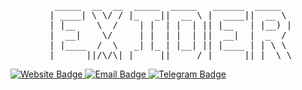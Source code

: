 <div align="center">
<pre>
  _____  __  __  _____  _____   ______  _____  
 | ____| \ \/ / |_   _||  __ \ |  ____||  __ \ 
 | |__    \  /    | |  | |  | || |__   | |__) |
 |  __|    \/     | |  | |  | ||  __|  |  _  / 
 | |____  /  \   _| |_ | |__| || |____ | | \ \ 
 |______||/\/\| |_____||_____/ |______||_|  \_\
</pre>
</div>
  
  
  <div id="badges">
    <a href="https://exider.tech">
      <img src="https://img.shields.io/badge/Website-3b5998?style=for-the-badge&logo=google-chrome&logoColor=white" alt="Website Badge"/>
    </a>
    <a href="mailto:contact@exider.tech">
      <img src="https://img.shields.io/badge/Email-D14836?style=for-the-badge&logo=gmail&logoColor=white" alt="Email Badge"/>
    </a>
    <a href="https://t.me/ex1d3r">
      <img src="https://img.shields.io/badge/Telegram-2CA5E0?style=for-the-badge&logo=telegram&logoColor=white" alt="Telegram Badge"/>
    </a>
  </div>
</div>

